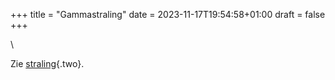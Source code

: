 +++
title = "Gammastraling"
date = 2023-11-17T19:54:58+01:00
draft = false
+++

\

Zie [straling](straling.html){.two}.
